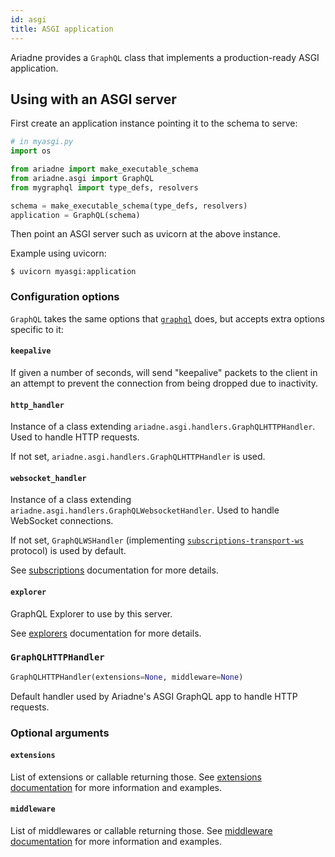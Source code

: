 ```yaml
---
id: asgi
title: ASGI application
---
```


Ariadne provides a `GraphQL` class that implements a production-ready ASGI application.

## Using with an ASGI server

First create an application instance pointing it to the schema to serve:

```python
# in myasgi.py
import os

from ariadne import make_executable_schema
from ariadne.asgi import GraphQL
from mygraphql import type_defs, resolvers

schema = make_executable_schema(type_defs, resolvers)
application = GraphQL(schema)
```

Then point an ASGI server such as uvicorn at the above instance.

Example using uvicorn:

```console
$ uvicorn myasgi:application
```

### Configuration options

`GraphQL` takes the same options that [`graphql`](/server/0.17/api-reference#configuration-options) does, but accepts extra options specific to it:

#### `keepalive`

If given a number of seconds, will send "keepalive" packets to the client in an attempt to prevent the connection from being dropped due to inactivity.

#### `http_handler`

Instance of a class extending `ariadne.asgi.handlers.GraphQLHTTPHandler`. Used to handle HTTP requests.

If not set, `ariadne.asgi.handlers.GraphQLHTTPHandler` is used.

#### `websocket_handler`

Instance of a class extending `ariadne.asgi.handlers.GraphQLWebsocketHandler`. Used to handle WebSocket connections.

If not set, `GraphQLWSHandler` (implementing [`subscriptions-transport-ws`](https://github.com/apollographql/subscriptions-transport-ws) protocol) is used by default.

See [subscriptions](/server/subscriptions#subscription-protocols) documentation for more details.

#### `explorer`

GraphQL Explorer to use by this server.

See [explorers](/server/explorers) documentation for more details.

### `GraphQLHTTPHandler`

```python
GraphQLHTTPHandler(extensions=None, middleware=None)
```

Default handler used by Ariadne's ASGI GraphQL app to handle HTTP requests.

### Optional arguments

#### `extensions`

List of extensions or callable returning those. See [extensions documentation](/server/extensions#enabling-extensions) for more information and examples.

#### `middleware`

List of middlewares or callable returning those. See [middleware documentation](/server/middleware#custom-middleware-example) for more information and examples.
